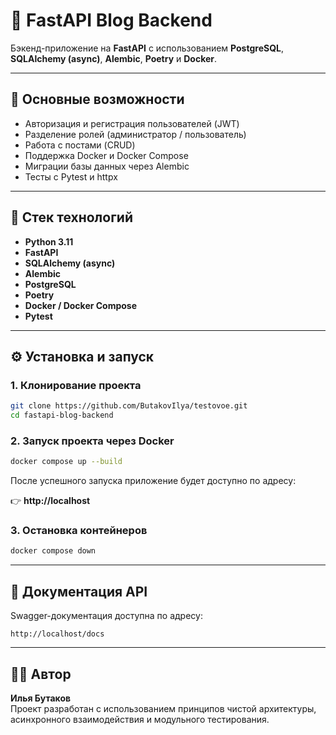 # 📝 FastAPI Blog Backend

Бэкенд-приложение на **FastAPI** с использованием **PostgreSQL**, **SQLAlchemy (async)**, **Alembic**, **Poetry** и **Docker**.

---

## 🚀 Основные возможности

- Авторизация и регистрация пользователей (JWT)
- Разделение ролей (администратор / пользователь)
- Работа с постами (CRUD)
- Поддержка Docker и Docker Compose
- Миграции базы данных через Alembic
- Тесты с Pytest и httpx

---

## 🧩 Стек технологий

- **Python 3.11**
- **FastAPI**
- **SQLAlchemy (async)**
- **Alembic**
- **PostgreSQL**
- **Poetry**
- **Docker / Docker Compose**
- **Pytest**

---

## ⚙️ Установка и запуск

### 1. Клонирование проекта
```bash
git clone https://github.com/ButakovIlya/testovoe.git
cd fastapi-blog-backend
```

### 2. Запуск проекта через Docker
```bash
docker compose up --build
```

После успешного запуска приложение будет доступно по адресу:

👉 **http://localhost**

### 3. Остановка контейнеров
```bash
docker compose down
```

---

## 📘 Документация API

Swagger-документация доступна по адресу:
```
http://localhost/docs
```
---

## 👨‍💻 Автор

**Илья Бутаков**  
Проект разработан с использованием принципов чистой архитектуры,  
асинхронного взаимодействия и модульного тестирования.
